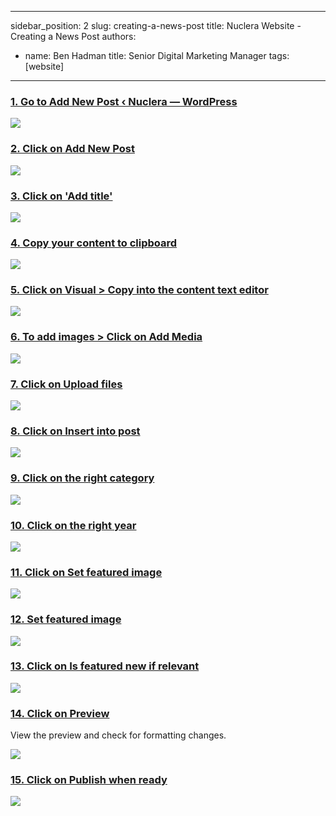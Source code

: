 
---
sidebar_position: 2
slug: creating-a-news-post
title: Nuclera Website - Creating a News Post
authors:
  - name: Ben Hadman
    title: Senior Digital Marketing Manager
tags: [website]
---


### [1\. Go to Add New Post ‹ Nuclera — WordPress](https://www.nuclera.com/wp-admin/post-new.php)

![](https://dubble-prod-01.s3.amazonaws.com/assets/2c974908-dde8-4565-9eca-c8717f1fbfdb.png?0)

### [2\. Click on Add New Post](https://www.nuclera.com/wp-admin/post-new.php)

![](https://d3q7ie80jbiqey.cloudfront.net/media/image/zoom/e693f0e0-9d82-48b3-a04d-7463404e026d/2.5/0/24.910812294182?0)

### [3\. Click on 'Add title'](https://www.nuclera.com/wp-admin/post-new.php)

![](https://d3q7ie80jbiqey.cloudfront.net/media/image/zoom/e972b691-08b3-4391-a842-0fd7d412d573/1/45.963541666667/30.888103732162?0)

### [4\. Copy your content to clipboard](https://docs.google.com/document/d/1ErP8jSR6OQ7vORGAQfzK8KDC1f4lr8FgdPl7DaSLMQY/edit)

![](https://d3q7ie80jbiqey.cloudfront.net/media/image/zoom/9f8bc7cd-d601-4419-830a-fb5bfbdc48b6/1/40.39232195071/62.309157680458?0)

### [5\. Click on Visual > Copy into the content text editor](https://www.nuclera.com/wp-admin/post-new.php)

![](https://d3q7ie80jbiqey.cloudfront.net/media/image/zoom/cf25f14d-eaf1-4b26-b907-ea03d09b4eac/2.5/80.066731770833/49.006929198683?0)

### [6\. To add images > Click on Add Media](https://www.nuclera.com/wp-admin/post-new.php)

![](https://d3q7ie80jbiqey.cloudfront.net/media/image/zoom/6a8b342f-8403-40a4-af1a-35fb9c96db89/2.5/9.4791666666667/20.411978594951?0)

### [7\. Click on Upload files](https://www.nuclera.com/wp-admin/post-new.php)

![](https://d3q7ie80jbiqey.cloudfront.net/media/image/zoom/4ac00eb1-0846-41c3-b800-85ffbb5f13c0/2.5/12.291666666667/8.781558726674?0)

### [8\. Click on Insert into post](https://www.nuclera.com/wp-admin/post-new.php)

![](https://d3q7ie80jbiqey.cloudfront.net/media/image/zoom/933a9f99-166f-458e-9e09-038d5ca4b215/2.5/97.604166666667/95.279912184413?0)

### [9\. Click on the right category](https://www.nuclera.com/wp-admin/post-new.php)

![](https://d3q7ie80jbiqey.cloudfront.net/media/image/zoom/b71054ba-2d72-4c52-b157-d024429b67a1/2.5/85.660807291667/53.574368825467?0)

### [10\. Click on the right year](https://www.nuclera.com/wp-admin/post-new.php)

![](https://d3q7ie80jbiqey.cloudfront.net/media/image/zoom/d6017895-17dc-4685-b7de-6c9dace5b788/2.5/85.660807291667/49.252195389682?0)

### [11\. Click on Set featured image](https://www.nuclera.com/wp-admin/post-new.php)

![](https://d3q7ie80jbiqey.cloudfront.net/media/image/zoom/935ba29d-e9c3-423b-b14f-8043fe2ead3f/2.5/97.395833333333/92.755214050494?0)

### [12\. Set featured image](https://www.nuclera.com/wp-admin/post-new.php)

![](https://d3q7ie80jbiqey.cloudfront.net/media/image/zoom/e00ded61-539b-4b24-b62c-62b3e14f4901/2.5/97.604166666667/95.279912184413?0)

### [13\. Click on Is featured new if relevant](https://www.nuclera.com/wp-admin/post-new.php)

![](https://d3q7ie80jbiqey.cloudfront.net/media/image/zoom/c67ecd27-cdb0-488f-be34-e5133a23600c/2.5/10.364583333333/69.436059275521?0)

### [14\. Click on Preview](https://www.nuclera.com/wp-admin/post-new.php)

View the preview and check for formatting changes.

![](https://d3q7ie80jbiqey.cloudfront.net/media/image/zoom/f9006302-ff73-4129-a1f2-60184d0c5c1c/2.5/97.5/36.157038968167?0)

### [15\. Click on Publish when ready](https://www.nuclera.com/wp-admin/post-new.php)

![](https://d3q7ie80jbiqey.cloudfront.net/media/image/zoom/f9006302-ff73-4129-a1f2-60184d0c5c1c/2.5/97.5/36.157038968167?0)